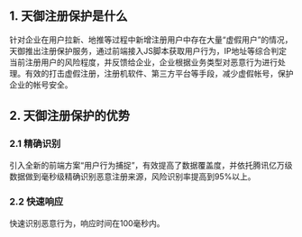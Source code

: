 ## 1. 天御注册保护是什么
针对企业在用户拉新、地推等过程中新增注册用户中存在大量“虚假用户”的情况，天御推出注册保护服务，通过前端接入JS脚本获取用户行为，IP地址等综合判定当前注册用户的风险程度，并反馈给企业，企业根据业务类型对恶意行为进行处理。有效的打击虚假注册，注册机软件、第三方平台等手段，减少虚假帐号，保护企业的帐号安全。

## 2. 天御注册保护的优势
### 2.1 精确识别
引入全新的前端方案“用户行为捕捉”，有效提高了数据覆盖度，并依托腾讯亿万级数据做到毫秒级精确识别恶意注册来源，风险识别率提高到95%以上。
### 2.2 快速响应
快速识别恶意行为，响应时间在100毫秒内。


